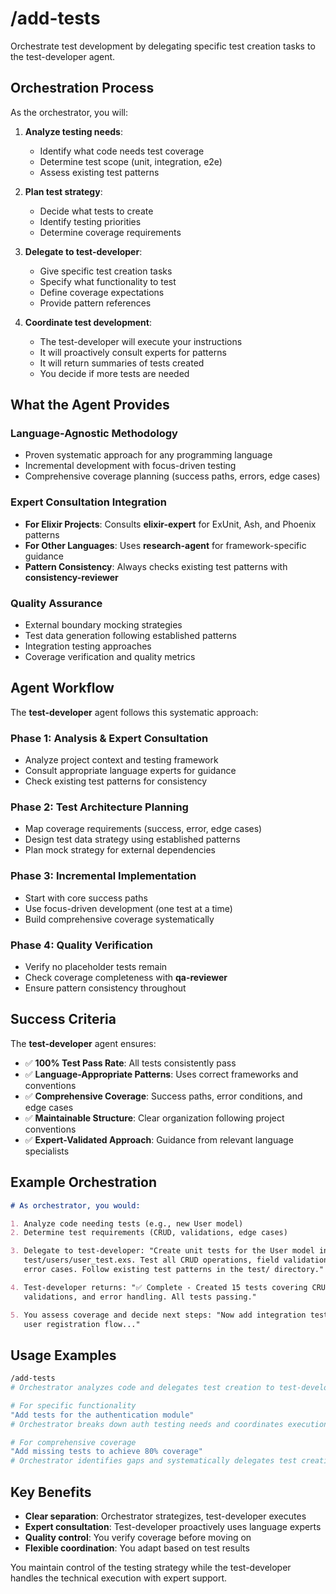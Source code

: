 # /add-tests

Orchestrate test development by delegating specific test creation tasks to the
test-developer agent.

## Orchestration Process

As the orchestrator, you will:

1. **Analyze testing needs**:

   - Identify what code needs test coverage
   - Determine test scope (unit, integration, e2e)
   - Assess existing test patterns

2. **Plan test strategy**:

   - Decide what tests to create
   - Identify testing priorities
   - Determine coverage requirements

3. **Delegate to test-developer**:

   - Give specific test creation tasks
   - Specify what functionality to test
   - Define coverage expectations
   - Provide pattern references

4. **Coordinate test development**:
   - The test-developer will execute your instructions
   - It will proactively consult experts for patterns
   - It will return summaries of tests created
   - You decide if more tests are needed

## What the Agent Provides

### **Language-Agnostic Methodology**

- Proven systematic approach for any programming language
- Incremental development with focus-driven testing
- Comprehensive coverage planning (success paths, errors, edge cases)

### **Expert Consultation Integration**

- **For Elixir Projects**: Consults **elixir-expert** for ExUnit, Ash, and
  Phoenix patterns
- **For Other Languages**: Uses **research-agent** for framework-specific
  guidance
- **Pattern Consistency**: Always checks existing test patterns with
  **consistency-reviewer**

### **Quality Assurance**

- External boundary mocking strategies
- Test data generation following established patterns
- Integration testing approaches
- Coverage verification and quality metrics

## Agent Workflow

The **test-developer** agent follows this systematic approach:

### Phase 1: Analysis & Expert Consultation

- Analyze project context and testing framework
- Consult appropriate language experts for guidance
- Check existing test patterns for consistency

### Phase 2: Test Architecture Planning

- Map coverage requirements (success, error, edge cases)
- Design test data strategy using established patterns
- Plan mock strategy for external dependencies

### Phase 3: Incremental Implementation

- Start with core success paths
- Use focus-driven development (one test at a time)
- Build comprehensive coverage systematically

### Phase 4: Quality Verification

- Verify no placeholder tests remain
- Check coverage completeness with **qa-reviewer**
- Ensure pattern consistency throughout

## Success Criteria

The **test-developer** agent ensures:

- ✅ **100% Test Pass Rate**: All tests consistently pass
- ✅ **Language-Appropriate Patterns**: Uses correct frameworks and conventions
- ✅ **Comprehensive Coverage**: Success paths, error conditions, and edge cases
- ✅ **Maintainable Structure**: Clear organization following project
  conventions
- ✅ **Expert-Validated Approach**: Guidance from relevant language specialists

## Example Orchestration

```markdown
# As orchestrator, you would:

1. Analyze code needing tests (e.g., new User model)
2. Determine test requirements (CRUD, validations, edge cases)

3. Delegate to test-developer: "Create unit tests for the User model in
   test/users/user_test.exs. Test all CRUD operations, field validations, and
   error cases. Follow existing test patterns in the test/ directory."

4. Test-developer returns: "✅ Complete - Created 15 tests covering CRUD,
   validations, and error handling. All tests passing."

5. You assess coverage and decide next steps: "Now add integration tests for
   user registration flow..."
```

## Usage Examples

```bash
/add-tests
# Orchestrator analyzes code and delegates test creation to test-developer

# For specific functionality
"Add tests for the authentication module"
# Orchestrator breaks down auth testing needs and coordinates execution

# For comprehensive coverage
"Add missing tests to achieve 80% coverage"
# Orchestrator identifies gaps and systematically delegates test creation
```

## Key Benefits

- **Clear separation**: Orchestrator strategizes, test-developer executes
- **Expert consultation**: Test-developer proactively uses language experts
- **Quality control**: You verify coverage before moving on
- **Flexible coordination**: You adapt based on test results

You maintain control of the testing strategy while the test-developer handles
the technical execution with expert support.
